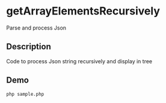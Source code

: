 # getArrayElementsRecursively
Parse and process Json
## Description
Code to process Json string recursively and display in tree
## Demo
```
php sample.php
```
